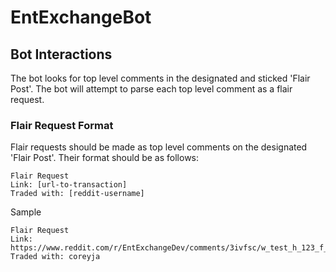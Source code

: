 # EntExchangeBot

## Bot Interactions

The bot looks for top level comments in the designated and sticked 'Flair Post'. The bot will attempt to parse each top level comment as a flair request.


### Flair Request Format

Flair requests should be made as top level comments on the designated 'Flair Post'. Their format should be as follows:

```
Flair Request
Link: [url-to-transaction]
Traded with: [reddit-username]
```

Sample

```
Flair Request
Link: https://www.reddit.com/r/EntExchangeDev/comments/3ivfsc/w_test_h_123_f_sold/
Traded with: coreyja
```